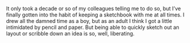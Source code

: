 

It only took a decade or so of my colleagues telling me to do so, but I’ve finally gotten into the habit of
keeping a sketchbook with me at all times. I drew all the damned time as a boy, but as an adult I think I got
a little intimidated by pencil and paper. But being able to quickly sketch out an layout or scribble down an
idea is so, well, liberating.